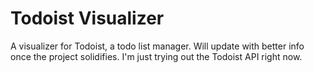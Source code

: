# Todoist Visualizer

A visualizer for Todoist, a todo list manager. Will update with better info once the project solidifies. I'm just trying out the Todoist API right now. 

